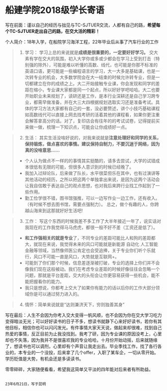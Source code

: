 # 船建学院2018级学长寄语
写在前面：谨以自己的经历与拙见与TC-SJTUER交流，人都有自己的路，**希望每个TC-SJTUER走出自己的路，在交大活的精彩！**

个人简介：18年入学，在船院学习海洋工程，22年毕业后从事了汽车行业的工作

>1. 学习：
学习上总的来说就是**成绩是很重要的，一定要好好学习。**
交大素有学在交大的氛围，初入大学你或多或少都会在学习上受到打击（特别强的除外），可能是难以听懂的高数、线代，也可能是你那不标准的英语口语，更可能是一些编程语言的学习，大一大多是基础课，也是一次转专业的机会，大多数学院会在大一结束的时候允许转专业，但是一切都建立在你的成绩之上。大二开始接触专业课，你会发现和同学的差距在缩小，专业课大家都是同一个起点，所以好好学吧哈哈。大二也要开始职业未来规划了，读研还是工作，是本行业深耕还是自己学习跨专业，都需早做准备，并在大三大四根据规划选取实习还是准备考试。具体的学习方法大家都有自己的一套，没必要赘述，讲个小技巧基础课程如高数线代可以直接上网去找考研的活着其他的课程看，如果你更注重会解答拿高分的话。对了，复印店会有往年的的考试试卷，记得提前买来做一做，梳理一下知识点，可能会让你成绩好一点。

>2. 生活：
其实生活没啥好说的，对我来说就是**注意处理好和同学的关系，保持锻炼，做点喜欢的事情。建议保持自制力，不要沉迷于网络，因为真的没啥意思……**
>* 个人认为做点不一样的的事情其实挺酷的，请多去尝试，大学的试错成本很低有无限的可能，但很多人意识到的时候已经晚了。
>* 我加入过辩论队，后来做了队长，水平很菜但乐在其中，也有过演讲等其他活动的经历，之所以把这两个单独拿出来说，是因为这两个活动会让我自信敢于表达自己的观点思想，也对我后来跨行业找工作起到了一些作用。
>* 勤工俭学很不错，图书馆强推，可以一边写作业一边工作，还有收入。（有时候不想去图书馆，需要点强制力）。
总之，做个有趣的人，你跨越山海来到这那就好好生活吧!

>3. 工作：
写这个东西的时候我差不多工作了大半年接近一年了，说实话对我现在的工作我觉得马马虎虎，都很一般不好不差（工资还是低了）。
>* **和工作强相关的就是专业**了，不同专业的差距可能比人和狗的差距都大，就现在来说，我觉得未来的风口可能就是新能源 自动化 人工智能 金融等领域，当然像师医公肯定也会受追捧，关于专业你们听个乐就行，风口不可能一直是风口，大势就是互联网+。
>* 可能到了你们那个时候，信息差逐渐被打破，专业的选择上你们并不会像我们现在这般被动。我们在考虑专业差距的时候好像往往会忽略一个问题，那就是平台差距，交大的头衔会让你更容易获得一些机会，能不能把握看你的能力。
>* 我只是想说，你都考上交大了如果你有能力的话以后你的工作大部分领域你是可以通过努力进入的。

>4. 情怀：简单来说就是“达则兼济天下，穷则独善其身”

写在最后：人生不会因为你考入交大变得一帆风顺，也不会因为你在交大学习吃力变得暗淡无光；可以好好读书的日子不多，想读书就静下心来好好读书，若你有其他目标，相信你也可以闪闪发光。有件事情大家天天说，做起来却很难，找到自己热爱的事情，反正目前为止我没找到。我考了研，因为专业课的原因没考上，心里却也不失落，因为我并不是很喜欢我的专业哈哈，十月份开始动摇，后来就随缘了，想读书也可以调剂，心里却有个声音让我走出去。毕业季找工作，找了各行各业的，本专业的一个没投，后来拿了几个offer，入职了某车企，一切从零开始。学历贬值是大势，有机会还是多读读书。

零零碎碎，大家随便看看，希望我这简单又平淡的四年能对后来者有所助益。          
                                             
                                                                                23年6月21日，写于昆明
                 
    
           